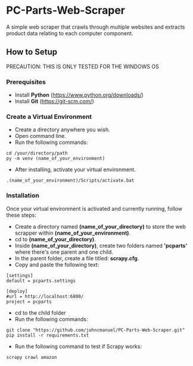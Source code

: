 # PC-Parts-Web-Scraper
A simple web scraper that crawls through multiple websites and extracts product data relating to each computer component.



## How to Setup
PRECAUTION: THIS IS ONLY TESTED FOR THE WINDOWS OS

### Prerequisites
* Install **Python** (https://www.python.org/downloads/)
* Install **Git** (https://git-scm.com/)

### Create a Virtual Environment
* Create a directory anywhere you wish.
* Open command line.
* Run the following commands:
```console
cd /your/directory/path
py -m venv (name_of_your_environment)
```

* After installing, activate your virtual environment.
```console
.(name_of_your_environment)/Scripts/activate.bat
```

### Installation
Once your virtual environment is activated and currently running, follow these steps:

* Create a directory named **(name_of_your_directory)** to store the web scrapper within **(name_of_your_environment)**.
* cd to **(name_of_your_directory)**.
* Inside **(name_of_your_directory)**, create two folders named **'pcparts'** where there's one parent and one child.
* In the parent folder, create a file titled: **scrapy.cfg**.
* Copy and paste the following text:

```
[settings]
default = pcparts.settings

[deploy]
#url = http://localhost:6800/
project = pcparts
```

* cd to the child folder
* Run the following commands:
```console
git clone "https://github.com/johncmanuel/PC-Parts-Web-Scraper.git"
pip install -r requirements.txt
```

* Run the following command to test if Scrapy works:
```console
scrapy crawl amazon
```
